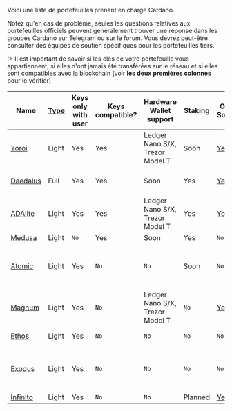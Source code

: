 
Voici une liste de portefeuilles prenant en charge Cardano.

Notez qu'en cas de problème, seules les questions relatives aux portefeuilles officiels peuvent généralement trouver une réponse dans les groupes Cardano sur Telegram ou sur le forum. Vous devrez peut-être consulter des équipes de soutien spécifiques pour les portefeuilles tiers.

!> Il est important de savoir si les clés de votre portefeuille vous appartiennent, si elles n'ont jamais été transférées sur le réseau et si elles sont compatibles avec la blockchain (voir **les deux premières colonnes** pour le vérifier)


|Name      |[Type][1]|Keys only with user|Keys compatible?|Hardware Wallet support        |Staking |Open Source|Creator |Platforms|
|----------|---------|-------------------|----------------|-------------------------------|--------|-----------|--------|---------|
|[Yoroi]   |Light    |Yes                |Yes             |Ledger Nano S/X, Trezor Model T|Soon    |[Yes](https://github.com/emurgo/yoroi-frontend)|[Emurgo](https://emurgo.io)|Chrome Extension, Android, IPhone|
|[Daedalus]|Full     |Yes                |Yes             |Soon                           |Yes     |[Yes](https://github.com/input-output-hk/daedalus)|[IOG](https://iohk.io)|Windows, MacOS, Linux|
|[ADAlite] |Light    |Yes                |Yes             |Ledger Nano S/X, Trezor Model T|Yes     |[Yes](https://github.com/vacuumlabs/adalite)|[VacuumLabs](https://www.vacuumlabs.com/)|Web|
|[Medusa]  |Light    |`No`               |Yes             |Soon                           |Yes     |`No`|[Denis Kalinin](https://t.me/Fell_x27)|Web|
|[Atomic]  |Light    |Yes                |`No`            |`No`                           |Soon    |`No`|[Atomic]|Windows, MacOS, Linux, Android, IPhone|
|[Magnum]  |Light    |Yes                |`No`            |Ledger Nano S/X, Trezor Model T|`No`    |[Yes](https://github.com/magnumwallet)|[Magnum]|Web|
|[Ethos]   |Light    |Yes                |`No`            |`No`                           |`No`    |`No`|[Ethos]|Android, IPhone|
|[Exodus]  |Light    |Yes                |`No`            |`No`                           |`No`    |`No`|[Exodus]|Windows, MacOS, Linux, Android, IPhone|
|[Infinito]|Light    |Yes                |`No`            |`No`                           |Planned |[Yes](https://github.com/infinityblockchainlabs)|[Infinito]|No|Android, Iphone|


[1]: Wallets/types.md#software-wallets
[Daedalus]: https://daedaluswallet.io
[Yoroi]: https://yoroi-wallet.com
[ADAlite]: https://www.adalite.io
[Medusa]: https://adawallet.io/
[Atomic]: https://atomicwallet.io/
[Magnum]: https://magnumwallet.co/
[Ethos]: https://www.ethos.io/universal-wallet/
[Exodus]: https://www.exodus.io/
[Infinito]: https://www.infinitowallet.io
